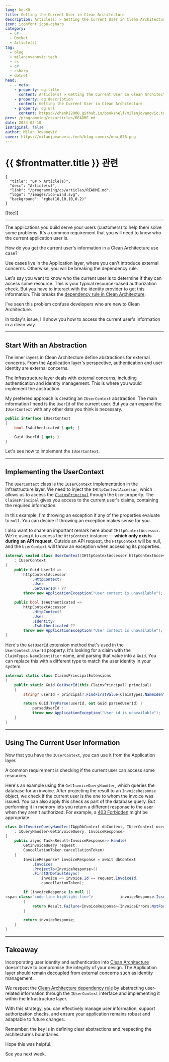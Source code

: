 ```yaml
---
lang: ko-KR
title: Getting the Current User in Clean Architecture
description: Article(s) > Getting the Current User in Clean Architecture
icon: iconfont icon-csharp
category: 
  - C#
  - DotNet
  - Article(s)
tag: 
  - blog
  - milanjovanovic.tech
  - cs
  - c#
  - csharp
  - dotnet
head:
  - - meta:
    - property: og:title
      content: Article(s) > Getting the Current User in Clean Architecture
    - property: og:description
      content: Getting the Current User in Clean Architecture
    - property: og:url
      content: https://chanhi2000.github.io/bookshelf/milanjovanovic.tech/getting-the-current-user-in-clean-architecture.html
prev: /programming/cs/articles/README.md
date: 2024-02-10
isOriginal: false
author: Milan Jovanović
cover: https://milanjovanovic.tech/blog-covers/mnw_076.png
---
```


# {{ $frontmatter.title }} 관련

```component VPCard
{
  "title": "C# > Article(s)",
  "desc": "Article(s)",
  "link": "/programming/cs/articles/README.md",
  "logo": "/images/ico-wind.svg",
  "background": "rgba(10,10,10,0.2)"
}
```

[[toc]]

---

<SiteInfo
  name="Getting the Current User in Clean Architecture"
  desc="The applications you build serve your users (customers), to help them solve some problems. It's a common requirement that you will need to know who the current application user is."
  url="https://milanjovanovic.tech/blog/getting-the-current-user-in-clean-architecture/"
  logo="https://milanjovanovic.tech/profile_favicon.png"
  preview="https://milanjovanovic.tech/blog-covers/mnw_076.png"/>

The applications you build serve your users (customers) to help them solve some problems. It's a common requirement that you will need to know who the current application user is.

How do you get the current user's information in a Clean Architecture use case?

Use cases live in the Application layer, where you can't introduce external concerns. Otherwise, you will be breaking the dependency rule.

Let's say you want to know who the current user is to determine if they can access some resource. This is your typical resource-based authorization check. But you have to interact with the identity provider to get this information. This breaks the [dependency rule in Clean Architecture](/milanjovanovic.tech/clean-architecture-and-the-benefits-of-structured-software-design.md).

I've seen this problem confuse developers who are new to Clean Architecture.

In today's issue, I'll show you how to access the current user's information in a clean way.

---

## Start With an Abstraction

The inner layers in Clean Architecture define abstractions for external concerns. From the Application layer's perspective, authentication and user identity are external concerns.

The Infrastructure layer deals with external concerns, including authentication and identity management. This is where you would implement the abstraction.

My preferred approach is creating an `IUserContext` abstraction. The main information I need is the `UserId` of the current user. But you can expand the `IUserContext` with any other data you think is necessary.

```cs
public interface IUserContext
{
    bool IsAuthenticated { get; }

    Guid UserId { get; }
}
```

Let's see how to implement the `IUserContext`.

---

## Implementing the UserContext

The `UserContext` class is the `IUserContext` implementation in the Infrastructure layer. We need to inject the `IHttpContextAccessor`, which allows us to access the [<FontIcon icon="fa-brands fa-microsoft"/>`ClaimsPrincipal`](https://learn.microsoft.com/en-us/dotnet/api/system.security.claims.claimsprincipal?view=net-8.0) through the `User` property. The `ClaimsPrincipal` gives you access to the current user's claims, containing the required information.

In this example, I'm throwing an exception if any of the properties evaluate to `null`. You can decide if throwing an exception makes sense for you.

I also want to share an important remark here about `IHttpContextAccessor`. We're using it to access the `HttpContext` instance — **which only exists during an API request**. Outside an API request, the `HttpContext` will be null, and the `UserContext` will throw an exception when accessing its properties.

```cs
internal sealed class UserContext(IHttpContextAccessor httpContextAccessor)
    : IUserContext
{
    public Guid UserId =>
        httpContextAccessor
            .HttpContext?
            .User
            .GetUserId() ??
        throw new ApplicationException("User context is unavailable");

    public bool IsAuthenticated =>
        httpContextAccessor
            .HttpContext?
            .User
            .Identity?
            .IsAuthenticated ??
        throw new ApplicationException("User context is unavailable");
}
```

Here's the `GetUserId` extension method that's used in the `UserContext.UserId` property. It's looking for a claim with the `ClaimTypes.NameIdentifier` name, and parsing that value into a `Guid`. You can replace this with a different type to match the user identity in your system.

```cs
internal static class ClaimsPrincipalExtensions
{
    public static Guid GetUserId(this ClaimsPrincipal? principal)
    {
        string? userId = principal?.FindFirstValue(ClaimTypes.NameIdentifier);

        return Guid.TryParse(userId, out Guid parsedUserId) ?
            parsedUserId :
            throw new ApplicationException("User id is unavailable");
    }
}
```

---

## Using The Current User Information

Now that you have the `IUserContext`, you can use it from the Application layer.

A common requirement is checking if the current user can access some resources.

Here's an example using the `GetInvoiceQueryHandler`, which queries the database for an invoice. After projecting the result to an `InvoiceResponse` object, we check if the current user is the one to whom the invoice was issued. You can also apply this check as part of the database query. But performing it in memory lets you return a different response to the user when they aren't authorized. For example, a [<FontIcon icon="fas fa-globe"/>403 Forbidden](https://rfc-editor.org/rfc/rfc7231#section-6.5.3) might be appropriate.

```cs
class GetInvoiceQueryHandler(IAppDbContext dbContext, IUserContext userContext)
    : IQueryHandler<GetInvoiceQuery, InvoiceResponse>
{
    public async Task<Result<InvoiceResponse>> Handle(
        GetInvoiceQuery request,
        CancellationToken cancellationToken)
    {
        InvoiceResponse? invoiceResponse = await dbContext
            .Invoices
            .ProjectTo<InvoiceResponse>()
            .FirstOrDefaultAsync(
                invoice => invoice.Id == request.InvoiceId,
                cancellationToken);

        if (invoiceResponse is null ||
<span class="code-line highlight-line">            invoiceResponse.IssuedToUserId != userContext.UserId)
        {
            return Result.Failure<InvoiceResponse>(InvoiceErrors.NotFound);
        }

        return invoiceResponse;
    }
}
```

---

## Takeaway

Incorporating user identity and authentication into [Clean Architecture](/milanjovanovic.tech/why-clean-architecture-is-great-for-complex-projects.md) doesn't have to compromise the integrity of your design. The Application layer should remain decoupled from external concerns such as identity management.

We respect the [Clean Architecture dependency rule](/milanjovanovic.tech/clean-architecture-and-the-benefits-of-structured-software-design.md) by abstracting user-related information through the `IUserContext` interface and implementing it within the Infrastructure layer.

With this strategy, you can effectively manage user information, support authorization checks, and ensure your application remains robust and adaptable to future changes.

Remember, the key is in defining clear abstractions and respecting the architecture's boundaries.

Hope this was helpful.

See you next week.

